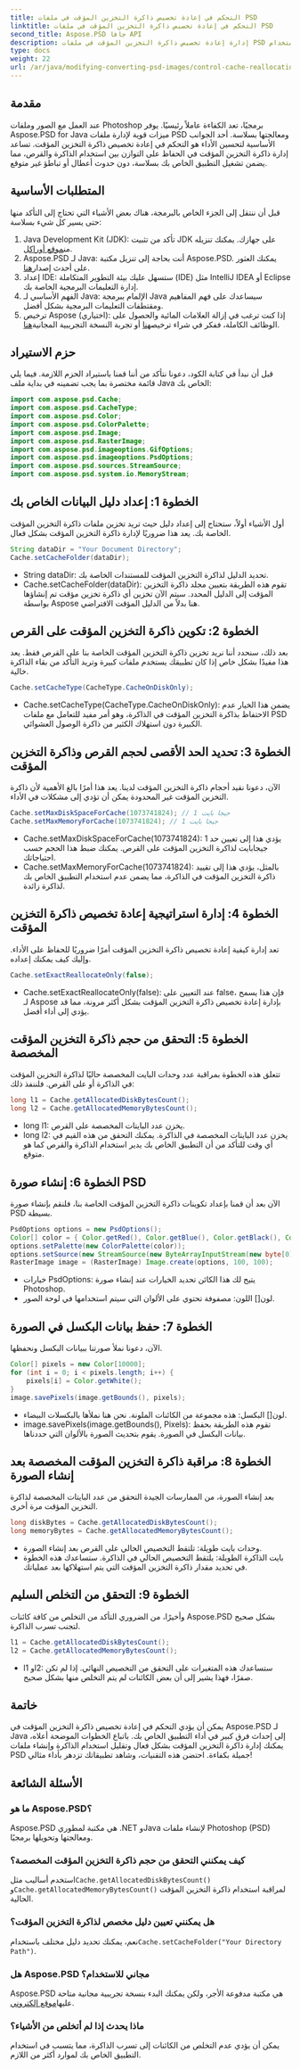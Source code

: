 ```yaml
---
title: التحكم في إعادة تخصيص ذاكرة التخزين المؤقت في ملفات PSD
linktitle: التحكم في إعادة تخصيص ذاكرة التخزين المؤقت في ملفات PSD
second_title: Aspose.PSD جافا API
description: إدارة إعادة تخصيص ذاكرة التخزين المؤقت في ملفات PSD باستخدام Aspose.PSD لـ Java. تعرف على كيفية تحسين الذاكرة ومعالجة الملفات بكفاءة - وهي مثالية للمطورين.
type: docs
weight: 22
url: /ar/java/modifying-converting-psd-images/control-cache-reallocation-psd-files/
---
```

## مقدمة
عند العمل مع الصور وملفات Photoshop برمجيًا، تعد الكفاءة عاملاً رئيسيًا. يوفر Aspose.PSD for Java ميزات قوية لإدارة ملفات PSD ومعالجتها بسلاسة. أحد الجوانب الأساسية لتحسين الأداء هو التحكم في إعادة تخصيص ذاكرة التخزين المؤقت. تساعد إدارة ذاكرة التخزين المؤقت في الحفاظ على التوازن بين استخدام الذاكرة والقرص، مما يضمن تشغيل التطبيق الخاص بك بسلاسة، دون حدوث أعطال أو تباطؤ غير متوقع. 
## المتطلبات الأساسية
قبل أن ننتقل إلى الجزء الخاص بالبرمجة، هناك بعض الأشياء التي تحتاج إلى التأكد منها حتى يسير كل شيء بسلاسة:
1. Java Development Kit (JDK): تأكد من تثبيت JDK على جهازك. يمكنك تنزيله من[موقع أوراكل](https://www.oracle.com/java/technologies/javase-jdk11-downloads.html).
2. Aspose.PSD لـ Java: أنت بحاجة إلى تنزيل مكتبة Aspose.PSD. يمكنك العثور على أحدث إصدار[هنا](https://releases.aspose.com/psd/java/).
3. إعداد IDE: ستسهل عليك بيئة التطوير المتكاملة (IDE) مثل IntelliJ IDEA أو Eclipse إدارة التعليمات البرمجية الخاصة بك.
4. الفهم الأساسي لـ Java: الإلمام ببرمجة Java سيساعدك على فهم المفاهيم ومقتطفات التعليمات البرمجية بشكل أفضل.
5.  ترخيص Aspose (اختياري): إذا كنت ترغب في إزالة العلامات المائية والحصول على الوظائف الكاملة، ففكر في شراء ترخيص[هنا](https://purchase.aspose.com/buy) أو تجربة النسخة التجريبية المجانية[هنا](https://releases.aspose.com/).
## حزم الاستيراد
قبل أن نبدأ في كتابة الكود، دعونا نتأكد من أننا قمنا باستيراد الحزم اللازمة. فيما يلي قائمة مختصرة بما يجب تضمينه في بداية ملف Java الخاص بك:
```java
import com.aspose.psd.Cache;
import com.aspose.psd.CacheType;
import com.aspose.psd.Color;
import com.aspose.psd.ColorPalette;
import com.aspose.psd.Image;
import com.aspose.psd.RasterImage;
import com.aspose.psd.imageoptions.GifOptions;
import com.aspose.psd.imageoptions.PsdOptions;
import com.aspose.psd.sources.StreamSource;
import com.aspose.psd.system.io.MemoryStream;
```
## الخطوة 1: إعداد دليل البيانات الخاص بك
أول الأشياء أولاً، ستحتاج إلى إعداد دليل حيث تريد تخزين ملفات ذاكرة التخزين المؤقت الخاصة بك. يعد هذا ضروريًا لإدارة ذاكرة التخزين المؤقت بشكل فعال.
```java
String dataDir = "Your Document Directory";
Cache.setCacheFolder(dataDir);
```

- String dataDir: تحديد الدليل لذاكرة التخزين المؤقت للمستندات الخاصة بك.
- Cache.setCacheFolder(dataDir): تقوم هذه الطريقة بتعيين مجلد ذاكرة التخزين المؤقت إلى الدليل المحدد. سيتم الآن تخزين أي ذاكرة تخزين مؤقت تم إنشاؤها بواسطة Aspose هنا بدلاً من الدليل المؤقت الافتراضي.
## الخطوة 2: تكوين ذاكرة التخزين المؤقت على القرص
بعد ذلك، سنحدد أننا نريد تخزين ذاكرة التخزين المؤقت الخاصة بنا على القرص فقط. يعد هذا مفيدًا بشكل خاص إذا كان تطبيقك يستخدم ملفات كبيرة وتريد التأكد من بقاء الذاكرة خالية.
```java
Cache.setCacheType(CacheType.CacheOnDiskOnly);
```

- Cache.setCacheType(CacheType.CacheOnDiskOnly): يضمن هذا الخيار عدم الاحتفاظ بذاكرة التخزين المؤقت في الذاكرة، وهو أمر مفيد للتعامل مع ملفات PSD الكبيرة دون استهلاك الكثير من ذاكرة الوصول العشوائي.
## الخطوة 3: تحديد الحد الأقصى لحجم القرص وذاكرة التخزين المؤقت
الآن، دعونا نقيد أحجام ذاكرة التخزين المؤقت لدينا. يعد هذا أمرًا بالغ الأهمية لأن ذاكرة التخزين المؤقت غير المحدودة يمكن أن تؤدي إلى مشكلات في الأداء.
```java
Cache.setMaxDiskSpaceForCache(1073741824); // 1 جيجا بايت
Cache.setMaxMemoryForCache(1073741824); // 1 جيجا بايت
```

- Cache.setMaxDiskSpaceForCache(1073741824): يؤدي هذا إلى تعيين حد 1 جيجابايت لذاكرة التخزين المؤقت على القرص. يمكنك ضبط هذا الحجم حسب احتياجاتك.
- Cache.setMaxMemoryForCache(1073741824): بالمثل، يؤدي هذا إلى تقييد ذاكرة التخزين المؤقت في الذاكرة، مما يضمن عدم استخدام التطبيق الخاص بك لذاكرة زائدة.
## الخطوة 4: إدارة استراتيجية إعادة تخصيص ذاكرة التخزين المؤقت
تعد إدارة كيفية إعادة تخصيص ذاكرة التخزين المؤقت أمرًا ضروريًا للحفاظ على الأداء. وإليك كيف يمكنك إعداده.
```java
Cache.setExactReallocateOnly(false);
```

- Cache.setExactReallocateOnly(false): عند التعيين على false، فإن هذا يسمح لـ Aspose بإدارة إعادة تخصيص ذاكرة التخزين المؤقت بشكل أكثر مرونة، مما قد يؤدي إلى أداء أفضل.
## الخطوة 5: التحقق من حجم ذاكرة التخزين المؤقت المخصصة
تتعلق هذه الخطوة بمراقبة عدد وحدات البايت المخصصة حاليًا لذاكرة التخزين المؤقت في الذاكرة أو على القرص. فلننفذ ذلك:
```java
long l1 = Cache.getAllocatedDiskBytesCount();
long l2 = Cache.getAllocatedMemoryBytesCount();
```

- long l1: يخزن عدد البايتات المخصصة على القرص.
- long l2: يخزن عدد البايتات المخصصة في الذاكرة. 
يمكنك التحقق من هذه القيم في أي وقت للتأكد من أن التطبيق الخاص بك يدير استخدام الذاكرة والقرص كما هو متوقع.
## الخطوة 6: إنشاء صورة PSD
الآن بعد أن قمنا بإعداد تكوينات ذاكرة التخزين المؤقت الخاصة بنا، فلنقم بإنشاء صورة PSD بسيطة.
```java
PsdOptions options = new PsdOptions();
Color[] color = { Color.getRed(), Color.getBlue(), Color.getBlack(), Color.getWhite() };
options.setPalette(new ColorPalette(color));
options.setSource(new StreamSource(new ByteArrayInputStream(new byte[0])));
RasterImage image = (RasterImage) Image.create(options, 100, 100);
```

- خيارات PsdOptions: يتيح لك هذا الكائن تحديد الخيارات عند إنشاء صورة Photoshop.
- لون[] اللون: مصفوفة تحتوي على الألوان التي سيتم استخدامها في لوحة الصور.
## الخطوة 7: حفظ بيانات البكسل في الصورة
الآن، دعونا نملأ صورتنا ببيانات البكسل ونحفظها.
```java
Color[] pixels = new Color[10000];
for (int i = 0; i < pixels.length; i++) {
    pixels[i] = Color.getWhite();
}
image.savePixels(image.getBounds(), pixels);
```

- لون[] البكسل: هذه مجموعة من الكائنات الملونة. نحن هنا نملأها بالبكسلات البيضاء.
- image.savePixels(image.getBounds(), Pixels): تقوم هذه الطريقة بحفظ بيانات البكسل في الصورة. يقوم بتحديث الصورة بالألوان التي حددناها.
## الخطوة 8: مراقبة ذاكرة التخزين المؤقت المخصصة بعد إنشاء الصورة
بعد إنشاء الصورة، من الممارسات الجيدة التحقق من عدد البايتات المخصصة لذاكرة التخزين المؤقت مرة أخرى.
```java
long diskBytes = Cache.getAllocatedDiskBytesCount();
long memoryBytes = Cache.getAllocatedMemoryBytesCount();
```

- وحدات بايت طويلة: تلتقط التخصيص الحالي على القرص بعد إنشاء الصورة.
- بايت الذاكرة الطويلة: يلتقط التخصيص الحالي في الذاكرة. 
ستساعدك هذه الخطوة في تحديد مقدار ذاكرة التخزين المؤقت التي يتم استهلاكها بعد عملياتك.
## الخطوة 9: التحقق من التخلص السليم
وأخيرًا، من الضروري التأكد من التخلص من كافة كائنات Aspose.PSD بشكل صحيح لتجنب تسرب الذاكرة.
```java
l1 = Cache.getAllocatedDiskBytesCount();
l2 = Cache.getAllocatedMemoryBytesCount();
```

- l1 وl2: ستساعدك هذه المتغيرات على التحقق من التخصيص النهائي. إذا لم تكن صفرًا، فهذا يشير إلى أن بعض الكائنات لم يتم التخلص منها بشكل صحيح.
## خاتمة
يمكن أن يؤدي التحكم في إعادة تخصيص ذاكرة التخزين المؤقت في Aspose.PSD لـ Java إلى إحداث فرق كبير في أداء التطبيق الخاص بك. باتباع الخطوات الموضحة أعلاه، يمكنك إدارة ذاكرة التخزين المؤقت بشكل فعال وتقليل استخدام الذاكرة وإنشاء ملفات PSD جميلة بكفاءة. احتضن هذه التقنيات، وشاهد تطبيقاتك تزدهر بأداء مثالي!
## الأسئلة الشائعة
### ما هو Aspose.PSD؟
Aspose.PSD هي مكتبة لمطوري .NET وJava لإنشاء ملفات Photoshop (PSD) ومعالجتها وتحويلها برمجيًا.
### كيف يمكنني التحقق من حجم ذاكرة التخزين المؤقت المخصصة؟
 استخدم أساليب مثل`Cache.getAllocatedDiskBytesCount()` و`Cache.getAllocatedMemoryBytesCount()` لمراقبة استخدام ذاكرة التخزين المؤقت الحالية.
### هل يمكنني تعيين دليل مخصص لذاكرة التخزين المؤقت؟
 نعم، يمكنك تحديد دليل مختلف باستخدام`Cache.setCacheFolder("Your Directory Path")`.
### هل Aspose.PSD مجاني للاستخدام؟
Aspose.PSD هي مكتبة مدفوعة الأجر، ولكن يمكنك البدء بنسخة تجريبية مجانية متاحة عليها[موقع إلكتروني](https://releases.aspose.com/).
### ماذا يحدث إذا لم أتخلص من الأشياء؟
يمكن أن يؤدي عدم التخلص من الكائنات إلى تسرب الذاكرة، مما يتسبب في استخدام التطبيق الخاص بك لموارد أكثر من اللازم.